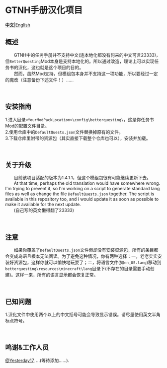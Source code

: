 # GTNH手册汉化项目

[**中文**](#)|[English](Readme.md)

## 概述  
&emsp;&emsp;GTNH中的任务手册并不支持中文(连本地化都没有何来的中文可言23333)，但`BetterQuesting`Mod本身是支持本地化的。所以通过改造，理论上可以实现任务书的汉化，这也就是这个项目的目的。<br />
&emsp;&emsp;然而，虽然Mod支持，但模组包本身并不支持这一项功能，所以要经过一定的魔改（注意备份下述文件！）…… <br />

<br />

## 安装指南  
1.进入目录`<YourModPackLocation>\config\betterquesting\`，这是你任务书Mod的配置文件目录。<br />
2.使用仓库中的`DefaultQuests.json`文件替换掉原有的文件。<br />
3.下载仓库里附带的资源包（其实直接下载整个仓库也可以），安装并加载。<br />

<br />

## 关于升级
&emsp;&emsp;目前该项目适配的版本为1.4.1.1，但这个模组包很有可能继续更新下去。<br />
&emsp;&emsp;At that time, perhaps the old translation would have somewhere wrong. I'm trying to prevent it, so I'm working on a script to generate standard lang files as well as change the file `DefaultQuests.json` together. The script is available in this repository too, and i would update it as soon as possible to make it available for the next update.<br />
&emsp;&emsp;(自己写的英文懒得翻了23333)<br />

<br />

## 注意
&emsp;&emsp;如果你覆盖了`DefaultQuests.json`文件但却没有安装资源包，所有的条目都会变成鸟语且根本无法阅读。为了避免这种情况，你有两种选择：一，老老实实安装好资源包，这样你就可以愉快地玩耍了；二，将语言文件(如`en_US.lang`)移动到`betterquesting\resources\minecraft\lang`目录下(不存在的目录需要手动创建)。这样一来，所有的语言显示都会恢复正常。<br />

<br />

## 已知问题
1.汉化文件中使用两个以上的中文括号可能会导致显示错误。请尽量使用英文半角标点符号。<br />

<br />

## 鸣谢&工作人员
[@Yesterday17](https://github.com/yesterday17), ...(等待添加……).